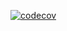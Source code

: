 [![codecov](https://codecov.io/github/tterwq/terleeva_ratnichenko/branch/start/graph/badge.svg?token=JFYT5BV3W6)](https://codecov.io/github/tterwq/terleeva_ratnichenko)
